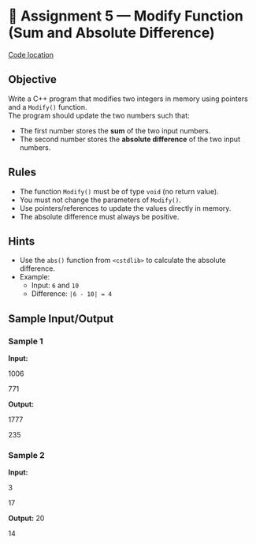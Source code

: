 # 🚀 Assignment 5 — Modify Function (Sum and Absolute Difference)
[Code location](./Project5/Project5/FileName.cpp)

## Objective
Write a C++ program that modifies two integers in memory using pointers and a `Modify()` function.  
The program should update the two numbers such that:
- The first number stores the **sum** of the two input numbers.
- The second number stores the **absolute difference** of the two input numbers.

## Rules
- The function `Modify()` must be of type `void` (no return value).
- You must not change the parameters of `Modify()`.
- Use pointers/references to update the values directly in memory.
- The absolute difference must always be positive.
  
## Hints
- Use the `abs()` function from `<cstdlib>` to calculate the absolute difference.  
- Example:  
  - Input: `6` and `10`  
  - Difference: `|6 - 10| = 4`  

## Sample Input/Output

### Sample 1
**Input:**

1006

771

**Output:**

1777

235

### Sample 2
**Input:**

3

17

**Output:**
20

14
